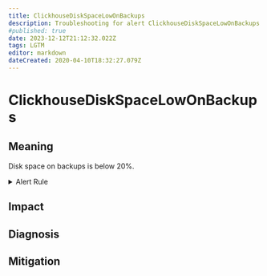 ```yaml
---
title: ClickhouseDiskSpaceLowOnBackups
description: Troubleshooting for alert ClickhouseDiskSpaceLowOnBackups
#published: true
date: 2023-12-12T21:12:32.022Z
tags: LGTM
editor: markdown
dateCreated: 2020-04-10T18:32:27.079Z
---
```


# ClickhouseDiskSpaceLowOnBackups

## Meaning
[//]: # "Short paragraph that explains what the alert means"
Disk space on backups is below 20%.

<details>
  <summary>Alert Rule</summary>

  ```yaml
alert: ClickhouseDiskSpaceLowOnBackups
expr: ClickHouseAsyncMetrics_DiskAvailable_backups / (ClickHouseAsyncMetrics_DiskAvailable_backups + ClickHouseAsyncMetrics_DiskUsed_backups) * 100 < 20
for: 2m
labels:
    severity: warning
annotations:
    summary: ClickHouse Disk Space Low on Backups (instance {{ $labels.instance }})
    description: |-
        Disk space on backups is below 20%.
          VALUE = {{ $value }}
          LABELS = {{ $labels }}
    runbook: https://github.com/srerun/prometheus-alerts/content/runbooks/ClickhouseDiskSpaceLowOnBackups

  ```
</details>


## Impact
[//]: # "What could / will happen if the alert is not addressed"



## Diagnosis
[//]: # "Steps to take to identify the cause of the problem"



## Mitigation
[//]: # "The steps necessary to resolve the alert"
